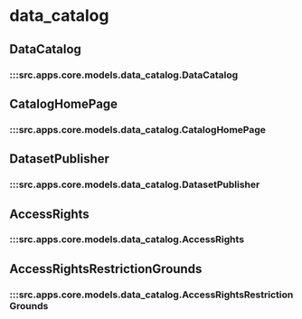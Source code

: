 # data_catalog

## DataCatalog

### :::src.apps.core.models.data_catalog.DataCatalog

## CatalogHomePage

### :::src.apps.core.models.data_catalog.CatalogHomePage

## DatasetPublisher

### :::src.apps.core.models.data_catalog.DatasetPublisher

## AccessRights

### :::src.apps.core.models.data_catalog.AccessRights

## AccessRightsRestrictionGrounds

### :::src.apps.core.models.data_catalog.AccessRightsRestrictionGrounds

